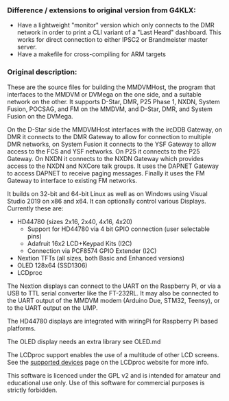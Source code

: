 ### Difference / extensions to original version from G4KLX:
* Have a lightweight "monitor" version which only connects to the DMR network
  in order to print a CLI variant of a "Last Heard" dashboard. This works for
  direct connection to either IPSC2 or Brandmeister master server.
* Have a makefile for cross-compiling for ARM targets

### Original description:

These are the source files for building the MMDVMHost, the program that
interfaces to the MMDVM or DVMega on the one side, and a suitable network on
the other. It supports D-Star, DMR, P25 Phase 1, NXDN, System Fusion,
POCSAG, and FM on the MMDVM, and D-Star, DMR, and System Fusion on the DVMega.

On the D-Star side the MMDVMHost interfaces with the ircDDB Gateway, on DMR it
connects to the DMR Gateway to allow for connection to multiple DMR networks,
on System Fusion it connects to the YSF Gateway to allow
access to the FCS and YSF networks. On P25 it connects to the P25 Gateway. On
NXDN it connects to the NXDN Gateway which provides access to the NXDN and
NXCore talk groups. It uses the DAPNET Gateway to access DAPNET to receive
paging messages. Finally it uses the FM Gateway to interface to existing FM
networks.

It builds on 32-bit and 64-bit Linux as well as on Windows using Visual Studio
2019 on x86 and x64. It can optionally control various Displays. Currently
these are:

- HD44780 (sizes 2x16, 2x40, 4x16, 4x20)
	- Support for HD44780 via 4 bit GPIO connection (user selectable pins)
	- Adafruit 16x2 LCD+Keypad Kits (I2C)
	- Connection via PCF8574 GPIO Extender (I2C)
- Nextion TFTs (all sizes, both Basic and Enhanced versions)
- OLED 128x64 (SSD1306)
- LCDproc

The Nextion displays can connect to the UART on the Raspberry Pi, or via a USB
to TTL serial converter like the FT-232RL. It may also be connected to the UART
output of the MMDVM modem (Arduino Due, STM32, Teensy), or to the UART output
on the UMP.

The HD44780 displays are integrated with wiringPi for Raspberry Pi based
platforms.

The OLED display needs an extra library see OLED.md

The LCDproc support enables the use of a multitude of other LCD screens. See
the [supported devices](http://lcdproc.omnipotent.net/hardware.php3) page on
the LCDproc website for more info.

This software is licenced under the GPL v2 and is intended for amateur and
educational use only. Use of this software for commercial purposes is strictly
forbidden.
